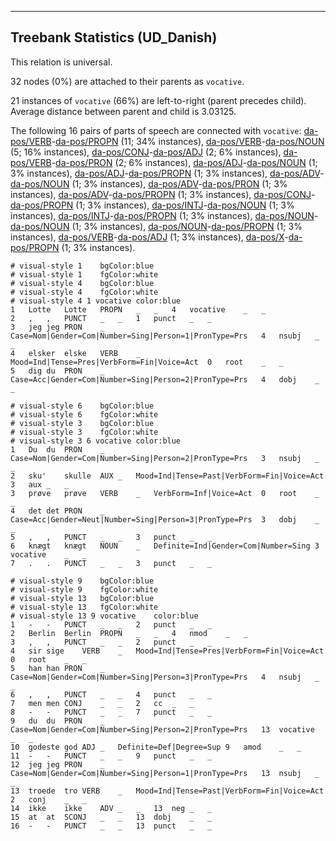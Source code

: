 

--------------------------------------------------------------------------------

## Treebank Statistics (UD_Danish)

This relation is universal.

32 nodes (0%) are attached to their parents as `vocative`.

21 instances of `vocative` (66%) are left-to-right (parent precedes child).
Average distance between parent and child is 3.03125.

The following 16 pairs of parts of speech are connected with `vocative`: [da-pos/VERB]()-[da-pos/PROPN]() (11; 34% instances), [da-pos/VERB]()-[da-pos/NOUN]() (5; 16% instances), [da-pos/CONJ]()-[da-pos/ADJ]() (2; 6% instances), [da-pos/VERB]()-[da-pos/PRON]() (2; 6% instances), [da-pos/ADJ]()-[da-pos/NOUN]() (1; 3% instances), [da-pos/ADJ]()-[da-pos/PROPN]() (1; 3% instances), [da-pos/ADV]()-[da-pos/NOUN]() (1; 3% instances), [da-pos/ADV]()-[da-pos/PRON]() (1; 3% instances), [da-pos/ADV]()-[da-pos/PROPN]() (1; 3% instances), [da-pos/CONJ]()-[da-pos/PROPN]() (1; 3% instances), [da-pos/INTJ]()-[da-pos/NOUN]() (1; 3% instances), [da-pos/INTJ]()-[da-pos/PROPN]() (1; 3% instances), [da-pos/NOUN]()-[da-pos/NOUN]() (1; 3% instances), [da-pos/NOUN]()-[da-pos/PROPN]() (1; 3% instances), [da-pos/VERB]()-[da-pos/ADJ]() (1; 3% instances), [da-pos/X]()-[da-pos/PROPN]() (1; 3% instances).


~~~ conllu
# visual-style 1	bgColor:blue
# visual-style 1	fgColor:white
# visual-style 4	bgColor:blue
# visual-style 4	fgColor:white
# visual-style 4 1 vocative	color:blue
1	Lotte	Lotte	PROPN	_	_	4	vocative	_	_
2	,	,	PUNCT	_	_	1	punct	_	_
3	jeg	jeg	PRON	_	Case=Nom|Gender=Com|Number=Sing|Person=1|PronType=Prs	4	nsubj	_	_
4	elsker	elske	VERB	_	Mood=Ind|Tense=Pres|VerbForm=Fin|Voice=Act	0	root	_	_
5	dig	du	PRON	_	Case=Acc|Gender=Com|Number=Sing|Person=2|PronType=Prs	4	dobj	_	_

~~~


~~~ conllu
# visual-style 6	bgColor:blue
# visual-style 6	fgColor:white
# visual-style 3	bgColor:blue
# visual-style 3	fgColor:white
# visual-style 3 6 vocative	color:blue
1	Du	du	PRON	_	Case=Nom|Gender=Com|Number=Sing|Person=2|PronType=Prs	3	nsubj	_	_
2	sku'	skulle	AUX	_	Mood=Ind|Tense=Past|VerbForm=Fin|Voice=Act	3	aux	_	_
3	prøve	prøve	VERB	_	VerbForm=Inf|Voice=Act	0	root	_	_
4	det	det	PRON	_	Case=Acc|Gender=Neut|Number=Sing|Person=3|PronType=Prs	3	dobj	_	_
5	,	,	PUNCT	_	_	3	punct	_	_
6	knægt	knægt	NOUN	_	Definite=Ind|Gender=Com|Number=Sing	3	vocative	_	_
7	.	.	PUNCT	_	_	3	punct	_	_

~~~


~~~ conllu
# visual-style 9	bgColor:blue
# visual-style 9	fgColor:white
# visual-style 13	bgColor:blue
# visual-style 13	fgColor:white
# visual-style 13 9 vocative	color:blue
1	-	-	PUNCT	_	_	2	punct	_	_
2	Berlin	Berlin	PROPN	_	_	4	nmod	_	_
3	,	,	PUNCT	_	_	2	punct	_	_
4	sir	sige	VERB	_	Mood=Ind|Tense=Pres|VerbForm=Fin|Voice=Act	0	root	_	_
5	han	han	PRON	_	Case=Nom|Gender=Com|Number=Sing|Person=3|PronType=Prs	4	nsubj	_	_
6	,	,	PUNCT	_	_	4	punct	_	_
7	men	men	CONJ	_	_	2	cc	_	_
8	-	-	PUNCT	_	_	7	punct	_	_
9	du	du	PRON	_	Case=Nom|Gender=Com|Number=Sing|Person=2|PronType=Prs	13	vocative	_	_
10	godeste	god	ADJ	_	Definite=Def|Degree=Sup	9	amod	_	_
11	-	-	PUNCT	_	_	9	punct	_	_
12	jeg	jeg	PRON	_	Case=Nom|Gender=Com|Number=Sing|Person=1|PronType=Prs	13	nsubj	_	_
13	troede	tro	VERB	_	Mood=Ind|Tense=Past|VerbForm=Fin|Voice=Act	2	conj	_	_
14	ikke	ikke	ADV	_	_	13	neg	_	_
15	at	at	SCONJ	_	_	13	dobj	_	_
16	-	-	PUNCT	_	_	13	punct	_	_

~~~


